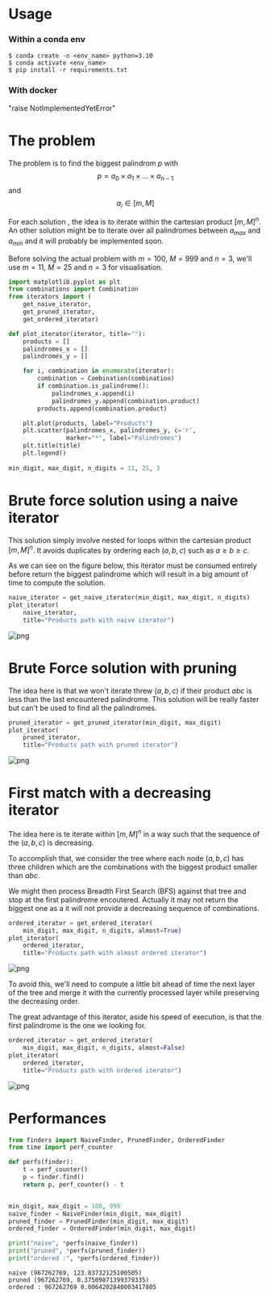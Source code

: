 # Usage

### Within a conda env
```console
$ conda create -n <env_name> python=3.10
$ conda activate <env_name>
$ pip install -r requirements.txt

```
### With docker
"raise NotImplementedYetError"


# The problem

The problem is to find the biggest palindrom $p$ with
$$p = a_0\times a_1\times \dots \times a_{n-1}$$
and
$$a_i\in [ m, M ]$$


For each solution , the idea is to iterate within the cartesian product $[ m, M ]^n$. An other solution might be to iterate over all palindromes between $a_{max}$ and $a_{min}$ and it will probably be implemented soon.

Before solving the actual problem with $m=100,\ M=999$ and $n=3$, we'll use $m=11,\ M=25$ and $n=3$ for visualisation.



```python
import matplotlib.pyplot as plt
from combinations import Combination
from iterators import (
    get_naive_iterator, 
    get_pruned_iterator, 
    get_ordered_iterator)

def plot_iterator(iterator, title=""):
    products = []
    palindromes_x = []
    palindromes_y = []

    for i, combination in enumerate(iterator):
        combination = Combination(combination)
        if combination.is_palindrome():
            palindromes_x.append(i)
            palindromes_y.append(combination.product)
        products.append(combination.product)

    plt.plot(products, label="Products")
    plt.scatter(palindromes_x, palindromes_y, c='r',
                marker="*", label="Palindromes")
    plt.title(title)
    plt.legend()
    
min_digit, max_digit, n_digits = 11, 25, 3

```

# Brute force solution using a naive iterator

This solution simply involve nested for loops within the cartesian product $[ m, M ]^n$. It avoids duplicates by ordering each $(a, b, c)$ such as $a\geq b\geq c$.

As we can see on the figure below, this iterator must be consumed entirely before return the biggest palindrome which will result in a big amount of time to compute the solution.


```python
naive_iterator = get_naive_iterator(min_digit, max_digit, n_digits)
plot_iterator(
    naive_iterator,
    title="Products path with naive iterator")

```


    
![png](README_files/README_4_0.png)
    


# Brute Force solution with pruning

The idea here is that we won't iterate threw $(a, b, c)$ if their product $abc$ is less than the last encountered palindrome. 
This solution will be really faster but can't be used to find all the palindromes.


```python
pruned_iterator = get_pruned_iterator(min_digit, max_digit)
plot_iterator(
    pruned_iterator,
    title="Products path with pruned iterator")

```


    
![png](README_files/README_6_0.png)
    


# First match with a decreasing iterator

The idea here is te iterate within $[ m, M ]^n$ in a way such that the sequence of the $(a,b,c)$ is decreasing.

To accomplish that, we consider the tree where each node $(a, b, c)$ has three children which are the combinations with the biggest product smaller than $abc$.

We might then process Breadth First Search (BFS) against that tree and stop at the first palindrome encoutered. Actually it may not return the biggest one as a it will not provide a decreasing sequence of combinations.




```python
ordered_iterator = get_ordered_iterator(
    min_digit, max_digit, n_digits, almost=True)
plot_iterator(
    ordered_iterator,
    title="Products path with almost ordered iterator")


```


    
![png](README_files/README_8_0.png)
    


To avoid this, we'll need to compute a little bit ahead of time the next layer of the tree and merge it with the currently processed layer while preserving the decreasing order.

The great advantage of this iterator, aside his speed of execution, is that the first palindrome is the one we looking for.


```python
ordered_iterator = get_ordered_iterator(
    min_digit, max_digit, n_digits, almost=False)
plot_iterator(
    ordered_iterator,
    title="Products path with ordered iterator")

```


    
![png](README_files/README_10_0.png)
    


# Performances



```python
from finders import NaiveFinder, PrunedFinder, OrderedFinder
from time import perf_counter
```


```python
def perfs(finder):
    t = perf_counter()
    p = finder.find()
    return p, perf_counter() - t


min_digit, max_digit = 100, 999
naive_finder = NaiveFinder(min_digit, max_digit)
pruned_finder = PrunedFinder(min_digit, max_digit)
ordered_finder = OrderedFinder(min_digit, max_digit)

print("naive", *perfs(naive_finder))
print("pruned", *perfs(pruned_finder))
print("ordered :", *perfs(ordered_finder))

```

    naive (967262769, 123.83732125100505)
    pruned (967262769, 0.37509871399379335)
    ordered : 967262769 0.0064202840003417805


